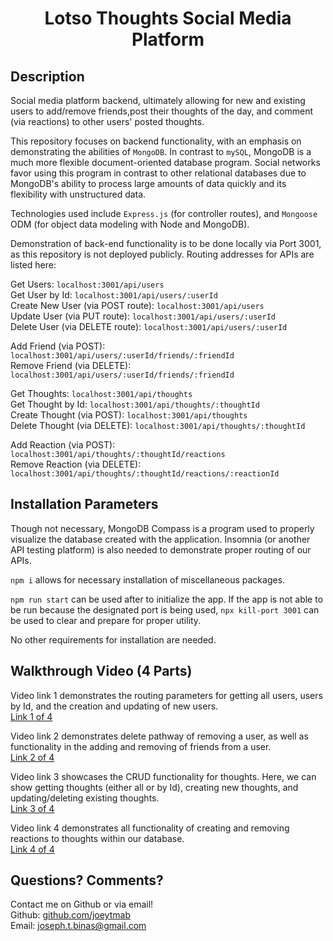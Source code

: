 <h1 align="center">Lotso Thoughts Social Media Platform</h1>

## Description

Social media platform backend, ultimately allowing for new and existing users to add/remove friends,post their thoughts of the day, and comment (via reactions) to other users' posted thoughts.

This repository focuses on backend functionality, with an emphasis on demonstrating the abilities of `MongoDB`. In contrast to `mySQL`, MongoDB is a much more flexible document-oriented database program. Social networks favor using this program in contrast to other relational databases due to MongoDB's ability to process large amounts of data quickly and its flexibility with unstructured data.

Technologies used include `Express.js` (for controller routes), and `Mongoose` ODM (for object data modeling with Node and MongoDB).

Demonstration of back-end functionality is to be done locally via Port 3001, as this repository is not deployed publicly. Routing addresses for APIs are listed here:

Get Users: `localhost:3001/api/users`<br/>
Get User by Id: `localhost:3001/api/users/:userId`<br/>
Create New User (via POST route): `localhost:3001/api/users`<br/>
Update User (via PUT route): `localhost:3001/api/users/:userId`<br/>
Delete User (via DELETE route): `localhost:3001/api/users/:userId`<br/>

Add Friend (via POST): `localhost:3001/api/users/:userId/friends/:friendId`<br/>
Remove Friend (via DELETE): `localhost:3001/api/users/:userId/friends/:friendId`<br/>

Get Thoughts: `localhost:3001/api/thoughts`<br/>
Get Thought by Id: `localhost:3001/api/thoughts/:thoughtId`<br/>
Create Thought (via POST): `localhost:3001/api/thoughts`<br/>
Delete Thought (via DELETE): `localhost:3001/api/thoughts/:thoughtId`<br/>

Add Reaction (via POST): `localhost:3001/api/thoughts/:thoughtId/reactions`<br/>
Remove Reaction (via DELETE): `localhost:3001/api/thoughts/:thoughtId/reactions/:reactionId`<br/>

## Installation Parameters

Though not necessary, MongoDB Compass is a program used to properly visualize the database created with the application. Insomnia (or another API testing platform) is also needed to demonstrate proper routing of our APIs.

`npm i` allows for necessary installation of miscellaneous packages.

`npm run start` can be used after to initialize the app. If the app is not able to be run because the designated port is being used, `npx kill-port 3001` can be used to clear and prepare for proper utility.

No other requirements for installation are needed.

## Walkthrough Video (4 Parts)

Video link 1 demonstrates the routing parameters for getting all users, users by Id, and the creation and updating of new users.<br/>
[Link 1 of 4](https://www.youtube.com/watch?v=WB36cnkwuJU)<br/>

Video link 2 demonstrates delete pathway of removing a user, as well as functionality in the adding and removing of friends from a user. <br/>
[Link 2 of 4](https://www.youtube.com/watch?v=c1C5otEg2CM)<br/>

Video link 3 showcases the CRUD functionality for thoughts. Here, we can show getting thoughts (either all or by Id), creating new thoughts, and updating/deleting existing thoughts.<br/>
[Link 3 of 4](https://www.youtube.com/watch?v=CRkxU10U23w)<br/>

Video link 4 demonstrates all functionality of creating and removing reactions to thoughts within our database.<br/>
[Link 4 of 4](https://www.youtube.com/watch?v=bHWGPx3IgKw)<br/>

## Questions? Comments?

Contact me on Github or via email! </br>
Github: [github.com/joeytmab](github.com/joeytmab) </br>
Email: [joseph.t.binas@gmail.com](joseph.t.binas@gmail.com)
